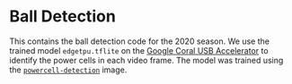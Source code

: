 # Ball Detection
This contains the ball detection code for the 2020 season.
We use the trained model `edgetpu.tflite` on the [Google Coral USB Accelerator](https://www.coral.ai/products/accelerator/) to identify the power cells in each video frame.
The model was trained using the [`powercell-detection`](https://hub.docker.com/repository/docker/akrantz/powercell-detection) image.

